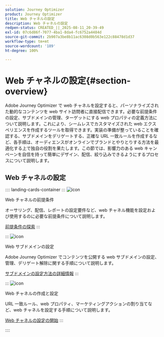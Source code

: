 ```yaml
---
solution: Journey Optimizer
product: Journey Optimizer
title: Web チャネルの設定
description: Web チャネルの設定
redpen-status: CREATED_||_2025-08-11_20-39-49
exl-id: 07c6d86f-7077-4ba1-8da4-fc6752a4484d
source-git-commit: 2b907a3be8b11ac6308d0b563e122c88478d1d37
workflow-type: tm+mt
source-wordcount: '189'
ht-degree: 100%

---
```


# Web チャネルの設定{#section-overview}

Adobe Journey Optimizer で web チャネルを設定すると、パーソナライズされた動的なコンテンツを web サイト訪問者に直接配信できます。必要な前提条件の設定、サブドメインの管理、ターゲットにする web プロパティの定義方法について説明します。これにより、シームレスでカスタマイズされた web エクスペリエンスを作成するツールを取得できます。実装の準備が整っていることを確認する、サブドメインをデリゲートする、正確な URL 一致ルールを作成するなど、各手順は、オーディエンスがオンラインでブランドとやりとりする方法を最適化する上で独自の役割を果たします。この節では、影響力のある web キャンペーンを自信を持って簡単にデザイン、配信、絞り込みできるようにするプロセスについて説明します。

## Web チャネルの設定

:::: landing-cards-container
:::
![icon](https://cdn.experienceleague.adobe.com/icons/book.svg)

Web チャネルの前提条件

オーサリング、配信、レポートの設定要件など、web チャネル機能を設定および使用するのに必要な前提条件について説明します。

[前提条件の探索](../using/web/web-prerequisites.md)
:::

:::
![icon](https://cdn.experienceleague.adobe.com/icons/gear.svg)

Web サブドメインの設定

Adobe Journey Optimizer でコンテンツを公開する web サブドメインの設定、管理、デリゲート解除に関する手順について説明します。

[サブドメインの設定方法の詳細情報](../using/web/web-delegated-subdomains.md)
:::

:::
![icon](https://cdn.experienceleague.adobe.com/icons/circle-play.svg)

Web チャネルの作成と設定

URL 一致ルール、web プロパティ、マーケティングアクションの割り当てなど、web チャネルを設定する手順について説明します。

[Web チャネルの設定の開始](../using/web/web-configuration.md)
:::

::::
